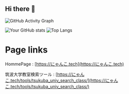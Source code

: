 ## Hi there 👋

<!--
**ak-2302/ak-2302** is a ✨ _special_ ✨ repository because its `README.md` (this file) appears on your GitHub profile.

Here are some ideas to get you started:

- 🔭 I’m currently working on ...
- 🌱 I’m currently learning ...
- 👯 I’m looking to collaborate on ...
- 🤔 I’m looking for help with ...
- 💬 Ask me about ...
- 📫 How to reach me: ...
- 😄 Pronouns: ...
- ⚡ Fun fact: ...
-->
![GitHub Activity Graph](https://github-readme-activity-graph.vercel.app/graph?username=ak-2302&theme=tokyo-night)

![Your GitHub stats](https://github-readme-stats.vercel.app/api?username=ak-2302&show_icons=true&theme=tokyonight) ![Top Langs](https://github-readme-stats.vercel.app/api/top-langs/?username=ak-2302&layout=compact)


# Page links
HommePage : [https://にゃんこ.tech](https://にゃんこ.tech)

筑波大学教室検索ツール : [https://にゃんこ.tech/tools/tsukuba_univ_search_class/](https://にゃんこ.tech/tools/tsukuba_univ_search_class/)